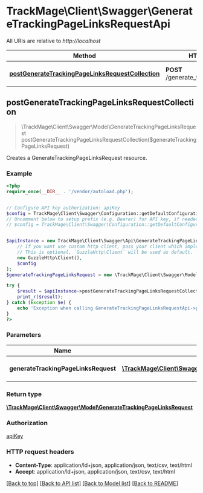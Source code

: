 # TrackMage\Client\Swagger\GenerateTrackingPageLinksRequestApi

All URIs are relative to *http://localhost*

Method | HTTP request | Description
------------- | ------------- | -------------
[**postGenerateTrackingPageLinksRequestCollection**](GenerateTrackingPageLinksRequestApi.md#postGenerateTrackingPageLinksRequestCollection) | **POST** /generate_tracking_page_links | Creates a GenerateTrackingPageLinksRequest resource.



## postGenerateTrackingPageLinksRequestCollection

> \TrackMage\Client\Swagger\Model\GenerateTrackingPageLinksRequest postGenerateTrackingPageLinksRequestCollection($generateTrackingPageLinksRequest)

Creates a GenerateTrackingPageLinksRequest resource.

### Example

```php
<?php
require_once(__DIR__ . '/vendor/autoload.php');


// Configure API key authorization: apiKey
$config = TrackMage\Client\Swagger\Configuration::getDefaultConfiguration()->setApiKey('Authorization', 'YOUR_API_KEY');
// Uncomment below to setup prefix (e.g. Bearer) for API key, if needed
// $config = TrackMage\Client\Swagger\Configuration::getDefaultConfiguration()->setApiKeyPrefix('Authorization', 'Bearer');


$apiInstance = new TrackMage\Client\Swagger\Api\GenerateTrackingPageLinksRequestApi(
    // If you want use custom http client, pass your client which implements `GuzzleHttp\ClientInterface`.
    // This is optional, `GuzzleHttp\Client` will be used as default.
    new GuzzleHttp\Client(),
    $config
);
$generateTrackingPageLinksRequest = new \TrackMage\Client\Swagger\Model\GenerateTrackingPageLinksRequest(); // \TrackMage\Client\Swagger\Model\GenerateTrackingPageLinksRequest | The new GenerateTrackingPageLinksRequest resource

try {
    $result = $apiInstance->postGenerateTrackingPageLinksRequestCollection($generateTrackingPageLinksRequest);
    print_r($result);
} catch (Exception $e) {
    echo 'Exception when calling GenerateTrackingPageLinksRequestApi->postGenerateTrackingPageLinksRequestCollection: ', $e->getMessage(), PHP_EOL;
}
?>
```

### Parameters


Name | Type | Description  | Notes
------------- | ------------- | ------------- | -------------
 **generateTrackingPageLinksRequest** | [**\TrackMage\Client\Swagger\Model\GenerateTrackingPageLinksRequest**](../Model/GenerateTrackingPageLinksRequest.md)| The new GenerateTrackingPageLinksRequest resource | [optional]

### Return type

[**\TrackMage\Client\Swagger\Model\GenerateTrackingPageLinksRequest**](../Model/GenerateTrackingPageLinksRequest.md)

### Authorization

[apiKey](../../README.md#apiKey)

### HTTP request headers

- **Content-Type**: application/ld+json, application/json, text/csv, text/html
- **Accept**: application/ld+json, application/json, text/csv, text/html

[[Back to top]](#) [[Back to API list]](../../README.md#documentation-for-api-endpoints)
[[Back to Model list]](../../README.md#documentation-for-models)
[[Back to README]](../../README.md)

